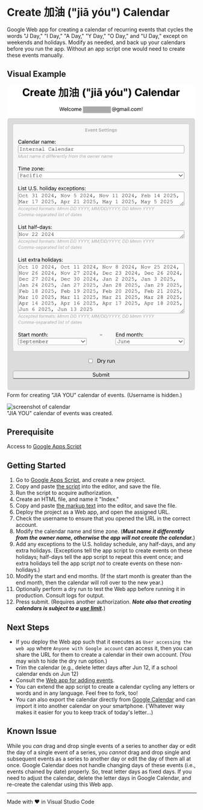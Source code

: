 # Create 加油 ("jiā yóu") Calendar

Google Web app for creating a calendar of recurring events that cycles the words "J Day," "I Day," "A Day," "Y Day," "O Day," and "U Day," except on weekends and holidays. Modify as needed, and back up your calendars before you run the app. Without an app script one would need to create these events manually.

## Visual Example

<img src="screenshots/calendarForm.png" alt="screenshot of calendar form" width="500"><br>Form for creating "JIA YOU" calendar of events. (Username is hidden.)

<img src="screenshots/calendar.png" alt="screenshot of calendar" width="800"><br>"JIA YOU" calendar of events was created.

## Prerequisite

Access to [Google Apps Script](https://script.google.com/)

## Getting Started

1. Go to [Google Apps Script](https://script.google.com/), and create a new project.
2. Copy and paste [the script](./Code.gs) into the editor, and save the file.
3. Run the script to acquire authorization.
4. Create an HTML file, and name it "Index."
5. Copy and paste [the markup text](./Index.html) into the editor, and save the file.
6. Deploy the project as a Web app, and open the assigned URL.
7. Check the username to ensure that you opened the URL in the correct account.
8. Modify the calendar name and time zone. (**_Must name it differently from the owner name, otherwise the app will not create the calendar._**)
9. Add any exceptions to the U.S. holiday schedule, any half-days, and any extra holidays. (Exceptions tell the app script to create events on these holidays; half-days tell the app script to repeat this event once; and extra holidays tell the app script _not_ to create events on these non-holidays.)
10. Modify the start and end months. (If the start month is greater than the end month, then the calendar will roll over to the new year.)
11. Optionally perform a dry run to test the Web app before running it in production. Consult logs for output.
12. Press submit. (Requires another authorization. **_Note also that creating calendars is subject to a [use limit](https://support.google.com/a/answer/2905486?hl=en)._**)

## Next Steps

- If you deploy the Web app such that it executes as `User accessing the web app` where `Anyone with Google account` can access it, then you can share the URL for them to create a calendar in their own account. (You may wish to hide the dry run option.)
- Trim the calendar (e.g., delete letter days after Jun 12, if a school calendar ends on Jun 12)
- Consult the [Web app for adding events](https://github.com/saegl5/jiayou_add_events).
- You can extend the app script to create a calendar cycling any letters or words and in any language. Feel free to fork, too!
- You can also export the calendar directly from [Google Calendar](https://calendar.google.com/calendar/) and can import it into another calendar on your smartphone. ('Whatever way makes it easier for you to keep track of today's letter...)

## Known Issue

While you _can_ drag and drop single events of a series to another day or edit the day of a single event of a series, you _cannot_ drag and drop single and subsequent events as a series to another day or edit the day of them all at once. Google Calendar does not handle changing days of these events (i.e., events chained by date) properly. So, treat letter days as fixed days. If you need to adjust the calendar, delete the letter days in Google Calendar, and re-create the calendar using this Web app.

<hr>
Made with &heartsuit; in Visual Studio Code
